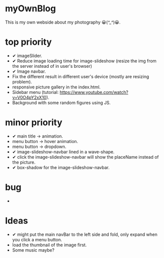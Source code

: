 # myOwnBlog
This is my own webside about my photography 😀(*^_^*)😀.


# top priority
- ✔ imageSlider.
- ✔ Reduce image loading time for image-slideshow (resize the img from the server instead of in user's browser)
- ✔ Image navbar.
- Fix the different result in different user's device (mostly are resizing problem).
- responsive picture gallery in the index.html.
- Sidebar menu (tutorial: https://www.youtube.com/watch?v=V0O4pY2xX10).
- Background with some random figures using JS.

# minor priority
- ✔ main title -> animation.
- menu button -> hover animation.
- menu button -> dropdown.
- ✔ image-slideshow-navbar lined in a wave-shape.
- ✔ click the image-slideshow-navbar will show the placeName instead of the picture.
- ✔ box-shadow for the image-slideshow-navbar.

# bug
-

# Ideas
- ✔ might put the main navBar to the left side and fold, only expand when you click a menu button.
- load the thumbnail of the image first.
- Some music maybe?
